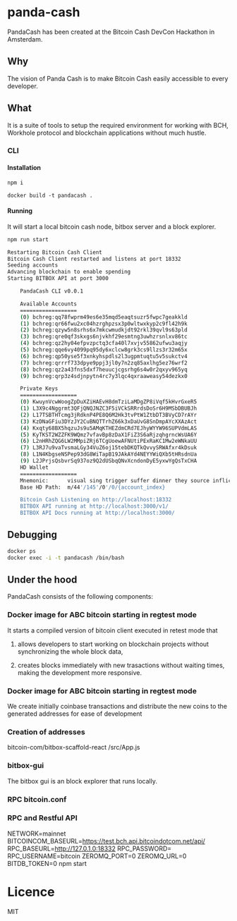 # panda-cash
PandaCash has been created at the Bitcoin Cash DevCon Hackathon in Amsterdam.

## Why
The vision of Panda Cash is to make Bitcoin Cash easily accessible to every developer.

## What
It is a suite of tools to setup the required environment for working with BCH, Workhole protocol and blockchain applications without much hustle.

### CLI
#### Installation
```bash
npm i
```

```
docker build -t pandacash .
```

#### Running
It will start a local bitcoin cash node, bitbox server and a block explorer.
```bash
npm run start
```

```bash
Restarting Bitcoin Cash Client
Bitcoin Cash Client restarted and listens at port 18332
Seeding accounts
Advancing blockchain to enable spending
Starting BITBOX API at port 3000

    PandaCash CLI v0.0.1

    Available Accounts
    ==================
    (0) bchreg:qq78fwprm49es6e35mqd5eaqtsuzr5fwpc7geakkld
    (1) bchreg:qr66fwu2xc04hzrghpzsx3p0wltwxkyp2c9fl42h9k
    (2) bchreg:qzyw5n8srhs6x7mkcwmudkjdt92rkl39qvl9s63pld
    (3) bchreg:qre0qf3skxgs6njvkhf29esmtng3uwhzrsnlxv86tc
    (4) bchreg:qz2hy04efpvzpctq3cfa40l7xvjv55862ufwu3aqjy
    (5) bchreg:qqe6vy4099pq95dy6xclcw8grk3cs9llzs3r32m65x
    (6) bchreg:qp50yse5f3xnkyhspdls2l3ugpmtuqtu5v5sukctv4
    (7) bchreg:qrrrf733dpye9ppj3jl0y7n2zq85axlhg5ez76wrf2
    (8) bchreg:qz2a43fns5dxf7heuucjcgsrhg6s4w0r2qxyv965yq
    (9) bchreg:qrp3z4sdjnpytn4rc7y3lqc4qxraaweasy54dezkx0

    Private Keys
    ==================
    (0) KwuynVcwWoogZpDuXZiHAEvH8dmTziLaMDgZP8iVqf5kHvrGxeR5
    (1) L3X9c4Nggrmt3QFjQNQJNZC3F5iVCkSRRrdsDoSr6H9MSbDBUBJh
    (2) L17TSBTHTcmg3jRdknP4PE8Q6M2Hk3tvPtW1ZtbDT3BVyCD7rAYr
    (3) KzDNaGFiu3DYzJY2CuBNQTTrhZ66k3xDaUvG8SnDmpAYcXXAzAct
    (4) Kxqty68BX5hqzuJs9u5AMqKTHEZdmCRd7EJhyWYYW96SUPVdmLAS
    (5) KyTKST2WZZFK9WQmz7vfavBp8zDaX1FiZ3S6aRjzqhgrncWsUA6Y
    (6) L2nHRhZQG6LW2MMpiZRj6TCgUoewAFNUtiPExRaKC1Mw2eWNkaUU
    (7) L3RJ7u9vaTvsmaLGy34VuZ6oj15tebDKQTkQvvySRWAfxr4kDsuk
    (8) L1N4KbgseNSPep93dG8WiTapB19JAkAYd4NEYYWiQXb5tHRsdnUa
    (9) L2JPrjsQsbvrSq937oz9Q2dUSbqQNvXcndonDyE5yxwYgQsTxCHA
    HD Wallet
    ==================
    Mnemonic:      visual sing trigger suffer dinner they source inflict isolate patrol hub supreme
    Base HD Path:  m/44'/145'/0'/0/{account_index}

    Bitcoin Cash Listening on http://localhost:18332
    BITBOX API running at http://localhost:3000/v1/
    BITBOX API Docs running at http://localhost:3000/
```

## Debugging
```bash
docker ps
docker exec -i -t pandacash /bin/bash
````

## Under the hood
PandaCash consists of the following components:

### Docker image for ABC bitcoin starting in regtest mode
It starts a compiled version of bitcoin client executed in retest mode that

1. allows developers to start working on blockchain projects without synchronizing the whole block data,

2. creates blocks immediately with new trasactions without waiting times, making the development more responsive.

### Docker image for ABC bitcoin starting in regtest mode
We create initially coinbase transactions and distribute the new coins to the generated addresses for ease of development

### Creation of addresses
bitcoin-com/bitbox-scaffold-react /src/App.js

### bitbox-gui
The bitbox gui is an block explorer that runs locally.

### RPC bitcoin.conf


### RPC and Restful API
NETWORK=mainnet BITCOINCOM_BASEURL=https://test.bch.api.bitcoindotcom.net/api/ RPC_BASEURL=http://127.0.1.0:18332 RPC_PASSWORD= RPC_USERNAME=bitcoin ZEROMQ_PORT=0 ZEROMQ_URL=0 BITDB_TOKEN=0 npm start

# Licence
MIT